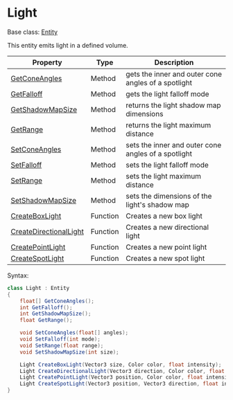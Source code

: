 # Light

Base class: [Entity](Entity.md)

This entity emits light in a defined volume.

| Property | Type | Description | 
| ----- | ----- | ----- |
| [GetConeAngles](Light_GetConeAngles.md) | Method | gets the inner and outer cone angles of a spotlight |
| [GetFalloff](Light_GetFalloff.md) | Method | gets the light falloff mode |
| [GetShadowMapSize](Light_GetShadowMapSize.md) | Method | returns the light shadow map dimensions |
| [GetRange](Light_GetRange.md) | Method | returns the light maximum distance |
| [SetConeAngles](Light_SetConeAngles.md) | Method | sets the inner and outer cone angles of a spotlight |
| [SetFalloff](Light_SetFalloff.md) | Method | sets the light falloff mode |
| [SetRange](Light_SetRange.md) | Method | sets the light maximum distance |
| [SetShadowMapSize](Light_SetShadowMapSize.md) | Method | sets the dimensions of the light's shadow map |
| [CreateBoxLight](CreateBoxLight.md)| Function | Creates a new box light |
| [CreateDirectionalLight](CreateBoxLight.md)| Function | Creates a new directional light |
| [CreatePointLight](CreatePointLight.md)| Function | Creates a new point light |
| [CreateSpotLight](CreateSpotLight.md)| Function | Creates a new spot light |


Syntax:
```csharp
class Light : Entity
{
    float[] GetConeAngles();
    int GetFalloff();
    int GetShadowMapSize();
    float GetRange();

    void SetConeAngles(float[] angles);
    void SetFalloff(int mode);
    void SetRange(float range);
    void SetShadowMapSize(int size);

    Light CreateBoxLight(Vector3 size, Color color, float intensity);
    Light CreateDirectionalLight(Vector3 direction, Color color, float intensity);
    Light CreatePointLight(Vector3 position, Color color, float intensity);
    Light CreateSpotLight(Vector3 position, Vector3 direction, float innerConeAngle, float outerConeAngle, Color color, float intensity);
}
```